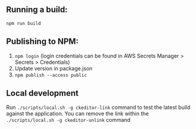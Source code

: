 ## Running a build:

`npm run build`

## Publishing to NPM:

1. `npm login` (login credentials can be found in AWS Secrets Manager > Secrets  > Credentials)
2. Update version in package.json
3. `npm publish --access public`


## Local development
Run `./scripts/local.sh -g ckeditor-link` command to test the latest build against the application.
You can remove the link within the `./scripts/local.sh -g ckeditor-unlink` command